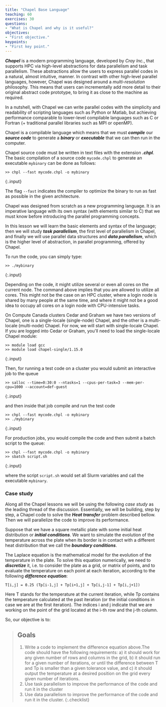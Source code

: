```yaml
---
title: "Chapel Base Language"
teaching: 60
exercises: 30
questions:
- "What is Chapel and why is it useful?"
objectives:
- "First objective."
keypoints:
- "First key point."
---
```


**_Chapel_** is a modern programming language, developed by _Cray Inc._, that supports HPC via high-level abstractions for data parallelism and task parallelism. These abstractions allow the users to express parallel codes in a natural, almost intuitive, manner. In contrast with other high-level parallel languages, however, Chapel was designed around a _multi-resolution_ philosophy. This means that users can incrementally add more detail to their original abstract code prototype, to bring it as close to the machine as required. 

In a nutshell, with Chapel we can write parallel codes with the simplicity and readability of scripting languages such as Python or Matlab, but achieving performance comparable to lower-level compilable languages such as C or Fortran (+ traditional parallel libraries such as MPI or openMP).

Chapel is a compilable language which means that we must **_compile_** our **_source code_** to generate a **_binary_** or **_executable_** that we can then run in the computer. 

Chapel source code must be written in text files with the extension **_.chpl_**. The basic compilation of a source code `mycode.chpl` to generate an executable `mybinary` can be done as follows:

~~~
>> chpl --fast mycode.chpl -o mybinary
~~~
{:.input}

The flag `--fast` indicates the compiler to optimize the binary to run as fast as possible in the given architecture.

Chapel was designed from scratch as a new programming language. It is an imperative language with its own syntax (with elements similar to C) that we must know before introducing the parallel programming concepts. 

In this lesson we will learn the basic elements and syntax of the language; then we will study **_task parallelism_**, the first level of parallelism in Chapel, and finally we will use parallel data structures and **_data parallelism_**, which is the higher level of abstraction, in parallel programming, offered by Chapel. 

To run the code, you can simply type:

~~~
>> ./mybinary
~~~
{:.input}

Depending on the code, it might utilize several or even all cores on the current node. The command above
implies that you are allowed to utilize all cores. This might not be the case on an HPC cluster, where a
login node is shared by many people at the same time, and where it might not be a good idea to occupy all
cores on a login node with CPU-intensive tasks.

On Compute Canada clusters Cedar and Graham we have two versions of Chapel, one is a single-locale
(single-node) Chapel, and the other is a multi-locale (multi-node) Chapel. For now, we will start with
single-locale Chapel. If you are logged into Cedar or Graham, you'll need to load the single-locale
Chapel module:

~~~
>> module load gcc
>> module load chapel-single/1.15.0
~~~
{:.input}

Then, for running a test code on a cluster you would submit an interactive job to the queue

~~~
>> salloc --time=0:30:0 --ntasks=1 --cpus-per-task=3 --mem-per-cpu=1000 --account=def-guest
~~~
{:.input}

and then inside that job compile and run the test code

~~~
>> chpl --fast mycode.chpl -o mybinary
>> ./mybinary
~~~
{:.input}

For production jobs, you would compile the code and then submit a batch script to the queue:

~~~
>> chpl --fast mycode.chpl -o mybinary
>> sbatch script.sh
~~~
{:.input}

where the script `script.sh` would set all Slurm variables and call the executable `mybinary`.

### Case study

Along all the Chapel lessons we will be using the following _case study_ as the leading thread of the discussion. Essentially, we will be building, step by step, a Chapel code to solve the **_Heat transfer_** problem described bellow. Then we will parallelize the code to improve its performance. 

Suppose that we have a square metallic plate with some initial heat distribution or **_initial conditions_**. We want to simulate the evolution of the temperature across the plate when its border is in contact with a different heat distribution that we call the **_boundary conditions_**. 

The Laplace equation is the mathematical model for the evolution of the temperature in the plate. To solve this equation numerically, we need to **_discretize_** it, i.e. to consider the plate as a grid, or matrix of points, and to evaluate the temperature on each point at each iteration, according to the following **_difference equation_**:

```
T[i,j] = 0.25 (Tp[i-1,j] + Tp[i+1,j] + Tp[i,j-1] + Tp[i,j+1])
```
Here T stands for the temperature at the current iteration, while Tp contains the temperature calculated at the past iteration (or the initial conditions in case we are at the first iteration). The indices i and j indicate that we are working on the point of the grid located at the i-th row and the j-th column. 

So, our objective is to:

> ## Goals
> 1. Write a code to implement the difference equation above.The code should have the following requirements: a)  it should work for any given number of rows and columns in the grid, b) it should run for a given number of iterations, or until the difference between T and Tp is smaller than a given tolerance value, and c) it should output the temperature at a desired position on the grid every given number of iterations. 
> 2. Use task parallelism to improve the performance of the code and run it in the cluster
> 3. Use data parallelism to improve the performance of the code and run it in the cluster.
{:.checklist}